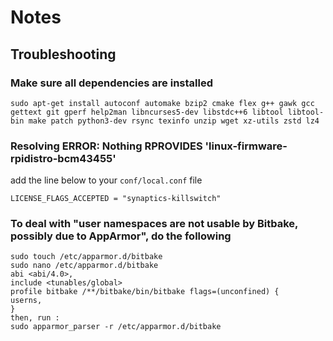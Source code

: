 # Notes

## Troubleshooting 

### Make sure all dependencies are installed

```
sudo apt-get install autoconf automake bzip2 cmake flex g++ gawk gcc gettext git gperf help2man libncurses5-dev libstdc++6 libtool libtool-bin make patch python3-dev rsync texinfo unzip wget xz-utils zstd lz4
```

### Resolving ERROR: Nothing RPROVIDES 'linux-firmware-rpidistro-bcm43455'

add the line below to your `conf/local.conf` file

```
LICENSE_FLAGS_ACCEPTED = "synaptics-killswitch"
```

### To deal with "user namespaces are not usable by Bitbake, possibly due to AppArmor", do the following

```
sudo touch /etc/apparmor.d/bitbake
sudo nano /etc/apparmor.d/bitbake
abi <abi/4.0>,
include <tunables/global>
profile bitbake /**/bitbake/bin/bitbake flags=(unconfined) {
userns,
}
then, run :
sudo apparmor_parser -r /etc/apparmor.d/bitbake
```
